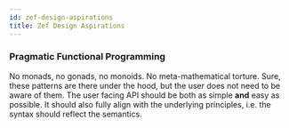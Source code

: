 ```yaml
---
id: zef-design-aspirations
title: Zef Design Aspirations
---
```


  
### Pragmatic Functional Programming  
No monads, no gonads, no monoids. No meta-mathematical torture. Sure, these patterns are there under the hood, but the user does not need to be aware of them. The user facing API should be both as simple **and** easy as possible. It should also fully align with the underlying principles, i.e. the syntax should reflect the semantics.  
  
